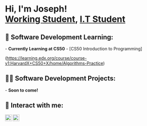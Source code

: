 <h1>Hi, I'm Joseph! <br/><a href="https://github.com/ctrl-jo/ctrl-jo">Working Student</a>, <a href="https://www.linkedin.com/in/joseph-mercado-466b5231a/">I.T Student</a>

<h2> 🤖 Software Development Learning:</h2>
- <b>Currently Learning at CS50</b>
- [CS50 Introduction to Programming] <b>
  
</b>(https://learning.edx.org/course/course-v1:HarvardX+CS50+X/home/Algorithms-Practice)


<h2>👨‍💻 Software Development Projects:</h2>
- <b>Soon to come! </b>

<h2> 👤 Interact with me:</h2>

[<img align="left" alt="JosephMercado | LinkedIn" width="22px" src="https://cdn.jsdelivr.net/npm/simple-icons@v3/icons/linkedin.svg" />][linkedin]
[<img align="left" alt="JosephMercado | Instagram" width="22px" src="https://cdn.jsdelivr.net/npm/simple-icons@v3/icons/instagram.svg" />][instagram]

[facebook]: https://www.facebook.com/joseph.d.mercado.9/
[instagram]: https://www.instagram.com/mrcdseth/
[linkedin]: https://www.linkedin.com/in/joseph-mercado-466b5231a/

<!--
**ctrl-jo/ctrl-jo** is a ✨ _special_ ✨ repository because its `README.md` (this file) appears on your GitHub profile.

Here are some ideas to get you started:

- 🔭 I’m currently working on ...
- 🌱 I’m currently learning to code...
- 👯 I’m looking to collaborate on ...
- 🤔 I’m looking for help with coding...
- 💬 Ask me about ...
- 📫 How to reach me: go to the links...
- 😄 Pronouns: ...
- ⚡ Fun fact: ...
-->

